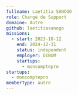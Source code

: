 ```yaml
---
fullname: Laetitia SANOGO
role: Chargé de Support
domaine: Autre
github: laetitiasanogo
missions:
  - start: 2023-10-12
    end: 2024-12-31
    status: independent
    employer: DINUM
    startups:
      - moncomptepro
startups:
  - moncomptepro
memberType: autre
---
```


